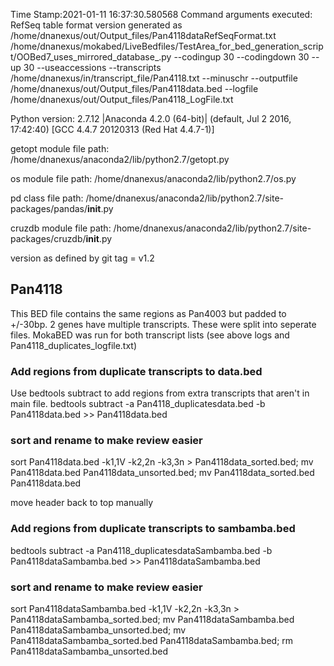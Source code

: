 Time Stamp:2021-01-11 16:37:30.580568
Command arguments executed:
RefSeq table format version generated as /home/dnanexus/out/Output_files/Pan4118dataRefSeqFormat.txt
/home/dnanexus/mokabed/LiveBedfiles/TestArea_for_bed_generation_script/OOBed7_uses_mirrored_database_.py --codingup 30 --codingdown 30 --up 30 --useaccessions --transcripts /home/dnanexus/in/transcript_file/Pan4118.txt --minuschr --outputfile /home/dnanexus/out/Output_files/Pan4118data.bed --logfile /home/dnanexus/out/Output_files/Pan4118_LogFile.txt 

 Python version: 2.7.12 |Anaconda 4.2.0 (64-bit)| (default, Jul  2 2016, 17:42:40) 
[GCC 4.4.7 20120313 (Red Hat 4.4.7-1)]

 getopt module file path: /home/dnanexus/anaconda2/lib/python2.7/getopt.py

 os module file path: /home/dnanexus/anaconda2/lib/python2.7/os.py

 pd class file path: /home/dnanexus/anaconda2/lib/python2.7/site-packages/pandas/__init__.py

 cruzdb module file path: /home/dnanexus/anaconda2/lib/python2.7/site-packages/cruzdb/__init__.py

version as defined by git tag = v1.2

## Pan4118
This BED file contains the same regions as Pan4003 but padded to +/-30bp.
2 genes have multiple transcripts. These were split into seperate files.
MokaBED was run for both transcript lists (see above logs and Pan4118_duplicates_logfile.txt)

### Add regions from duplicate transcripts to data.bed
Use bedtools subtract to add regions from extra transcripts that aren't in main file. 
bedtools subtract -a Pan4118_duplicatesdata.bed -b Pan4118data.bed >> Pan4118data.bed

### sort and rename to make review easier
sort Pan4118data.bed -k1,1V -k2,2n -k3,3n > Pan4118data_sorted.bed; mv Pan4118data.bed Pan4118data_unsorted.bed; mv Pan4118data_sorted.bed Pan4118data.bed

move header back to top manually

### Add regions from duplicate transcripts to sambamba.bed
bedtools subtract -a Pan4118_duplicatesdataSambamba.bed -b Pan4118dataSambamba.bed  >> Pan4118dataSambamba.bed

### sort and rename to make review easier
sort Pan4118dataSambamba.bed -k1,1V -k2,2n -k3,3n > Pan4118dataSambamba_sorted.bed; mv Pan4118dataSambamba.bed Pan4118dataSambamba_unsorted.bed; mv Pan4118dataSambamba_sorted.bed Pan4118dataSambamba.bed; rm Pan4118dataSambamba_unsorted.bed
